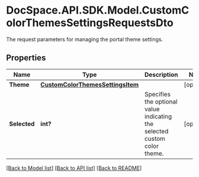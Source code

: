 # DocSpace.API.SDK.Model.CustomColorThemesSettingsRequestsDto
The request parameters for managing the portal theme settings.

## Properties

Name | Type | Description | Notes
------------ | ------------- | ------------- | -------------
**Theme** | [**CustomColorThemesSettingsItem**](CustomColorThemesSettingsItem.md) |  | [optional] 
**Selected** | **int?** | Specifies the optional value indicating the selected custom color theme. | [optional] 

[[Back to Model list]](../README.md#documentation-for-models) [[Back to API list]](../README.md#documentation-for-api-endpoints) [[Back to README]](../README.md)

